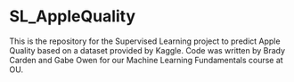 # SL_AppleQuality
This is the repository for the Supervised Learning project to predict Apple Quality based on a dataset provided by Kaggle. Code was written by Brady Carden and Gabe Owen for our Machine Learning Fundamentals course at OU.
